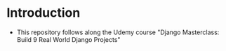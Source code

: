 # Introduction

- This repository follows along the Udemy course "Django Masterclass: Build 9 Real World Django Projects"